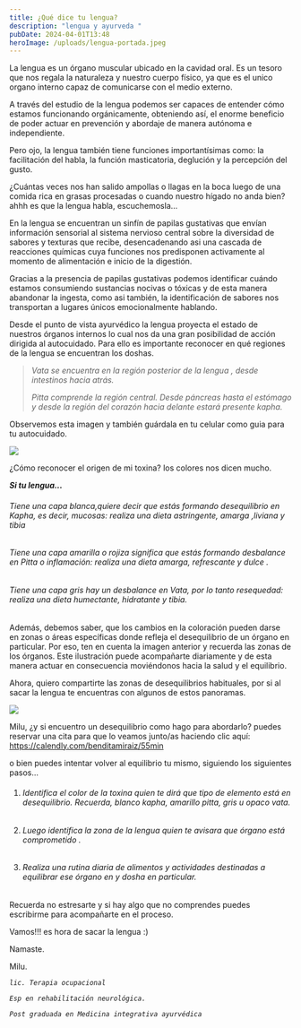 ```yaml
---
title: ¿Qué dice tu lengua?
description: "lengua y ayurveda "
pubDate: 2024-04-01T13:48
heroImage: /uploads/lengua-portada.jpeg
---
```

[](https://calendly.com/benditamiraiz/55min)La lengua es un órgano muscular ubicado en la cavidad oral. Es un tesoro que nos regala la naturaleza y nuestro cuerpo físico, ya que es el unico organo interno capaz de comunicarse con el medio externo. 

A través del estudio de la lengua podemos ser capaces de entender cómo estamos funcionando orgánicamente, obteniendo así, el enorme beneficio de poder actuar en prevención y abordaje de manera autónoma e independiente. 

Pero ojo, la lengua también tiene funciones importantísimas como: la facilitación del habla, la función masticatoria, deglución y la percepción del gusto.

¿Cuántas veces nos han salido ampollas o llagas en la boca luego de una comida rica en grasas procesadas o cuando nuestro hígado no anda bien? ahhh es que la lengua habla, escuchemosla...

En la lengua se encuentran un sinfín de papilas gustativas que envían información sensorial al sistema nervioso central sobre la diversidad de sabores y texturas que recibe, desencadenando asi una cascada de reacciones químicas cuya funciones nos predisponen activamente al momento de alimentación e inicio de la digestión.

Gracias a la presencia de papilas gustativas podemos identificar cuándo estamos consumiendo sustancias nocivas o tóxicas y de esta manera abandonar la ingesta, como asi también, la identificación de sabores nos transportan a lugares únicos emocionalmente hablando.

Desde el punto de vista ayurvédico la lengua proyecta el estado de nuestros órganos internos lo cual nos da una gran posibilidad de acción dirigida al autocuidado. Para ello es importante reconocer en qué regiones de la lengua se encuentran los doshas.

> *Vata se encuentra en la región posterior de la lengua , desde intestinos hacia atrás.*
>
> *Pitta comprende la región central. Desde páncreas hasta el estómago y desde la región del corazón hacia delante estará presente kapha.* 

Observemos esta imagen y también guárdala en tu celular como guia para tu autocuidado. 

![](/uploads/equilibrio-toxinas_clip_image002.jpeg)

¿Cómo reconocer el origen de mi toxina? los colores nos dicen mucho.

***Si tu lengua...***

###### *Tiene una capa blanca,quiere decir que estás formando desequilibrio en Kapha, es decir, mucosas: realiza una dieta astringente, amarga ,liviana y tibia*

###### *Tiene una capa amarilla o rojiza significa que estás formando desbalance en Pitta o inflamación: realiza una dieta amarga, refrescante y dulce .*

###### *Tiene una capa gris hay un desbalance en Vata, por lo tanto resequedad: realiza una dieta humectante, hidratante y tibia.*

Además, debemos saber, que los cambios en la coloración pueden darse en zonas o áreas específicas donde refleja el desequilibrio de un órgano en particular. Por eso, ten en cuenta la imagen anterior y recuerda las zonas de los órganos. Este ilustración puede acompañarte diariamente y de esta manera actuar en consecuencia moviéndonos hacia la salud y el equilibrio.

Ahora, quiero compartirte las zonas de desequilibrios habituales, por si al sacar la lengua te encuentras con algunos de estos panoramas.

![](/uploads/lengua13.jpeg)

Milu,  ¿y si encuentro un desequilibrio como hago para abordarlo? puedes reservar una cita para que lo veamos junto/as  haciendo clic aquí: <https://calendly.com/benditamiraiz/55min>

o bien puedes intentar volver al equilibrio tu mismo, siguiendo los siguientes pasos...

1. ###### I*dentifica el color de la toxina quien te dirá que tipo de elemento está en desequilibrio. Recuerda, blanco kapha, amarillo pitta, gris u opaco vata.*
2. ###### *Luego identifica la zona de la lengua quien te avisara que órgano está comprometido .*
3. ###### *Realiza una rutina diaria de alimentos y actividades destinadas a equilibrar ese órgano en y dosha en particular.*

Recuerda no estresarte y si hay algo que no comprendes puedes escribirme para acompañarte en el proceso.

Vamos!!! es hora de sacar la lengua :)

Namaste. 

Milu.

*`lic. Terapia ocupacional`* 

*`Esp en rehabilitación neurológica.`*

*`Post graduada en Medicina integrativa ayurvédica`*

